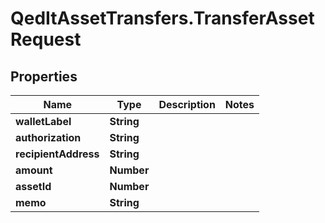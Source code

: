 # QedItAssetTransfers.TransferAssetRequest

## Properties
Name | Type | Description | Notes
------------ | ------------- | ------------- | -------------
**walletLabel** | **String** |  | 
**authorization** | **String** |  | 
**recipientAddress** | **String** |  | 
**amount** | **Number** |  | 
**assetId** | **Number** |  | 
**memo** | **String** |  | 


